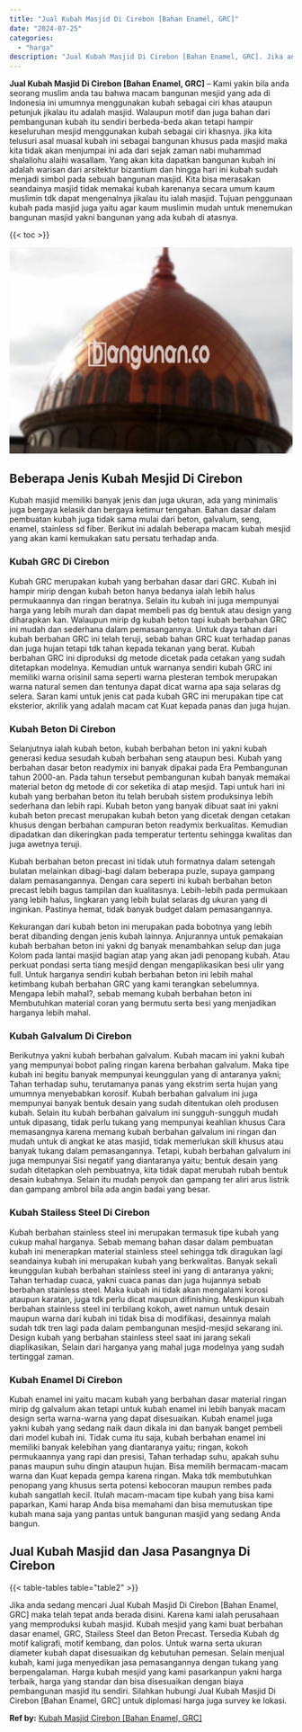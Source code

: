 ```yaml
---
title: "Jual Kubah Masjid Di Cirebon [Bahan Enamel, GRC]"
date: "2024-07-25"
categories: 
  - "harga"
description: "Jual Kubah Masjid Di Cirebon [Bahan Enamel, GRC]. Jika anda sedang mencari Jual Kubah Masjid Di Cirebon [Bahan Enamel, GRC] maka telah tepat anda berada di..."
---
```


**Jual Kubah Masjid Di Cirebon \[Bahan Enamel, GRC\]** – Kami yakin bila anda seorang muslim anda tau bahwa macam bangunan mesjid yang ada di Indonesia ini umumnya menggunakan kubah sebagai ciri khas ataupun petunjuk jikalau itu adalah masjid. Walaupun motif dan juga bahan dari pembangunan kubah itu sendiri berbeda-beda akan tetapi hampir keseluruhan mesjid menggunakan kubah sebagai ciri khasnya. jika kita telusuri asal muasal kubah ini sebagai bangunan khusus pada masjid maka kita tidak akan menjumpai ini ada dari sejak zaman nabi muhammad shalallohu alaihi wasallam. Yang akan kita dapatkan bangunan kubah ini adalah warisan dari arsitektur bizantium dan hingga hari ini kubah sudah menjadi simbol pada sebuah bangunan masjid. Kita bisa merasakan seandainya masjid tidak memakai kubah karenanya secara umum kaum muslimin tdk dapat mengenalnya jikalau itu ialah masjid. Tujuan penggunaan kubah pada masjid juga yaitu agar kaum muslimin mudah untuk menemukan bangunan masjid yakni bangunan yang ada kubah di atasnya.

{{< toc >}}

![Jual Kubah Masjid Di Cirebon [Bahan Enamel, GRC]](/images/jual-kubah-masjid-23.png)

## Beberapa Jenis Kubah Mesjid Di Cirebon

Kubah masjid memiliki banyak jenis dan juga ukuran, ada yang minimalis juga bergaya kelasik dan bergaya ketimur tengahan. Bahan dasar dalam pembuatan kubah juga tidak sama mulai dari beton, galvalum, seng, enamel, stainless sd fiber. Berikut ini adalah beberapa macam kubah mesjid yang akan kami kemukakan satu persatu terhadap anda.

### Kubah GRC Di Cirebon

Kubah GRC merupakan kubah yang berbahan dasar dari GRC. Kubah ini hampir mirip dengan kubah beton hanya bedanya ialah lebih halus permukaannya dan ringan beratnya. Selain itu kubah ini juga mempunyai harga yang lebih murah dan dapat membeli pas dg bentuk atau design yang diharapkan kan. Walaupun mirip dg kubah beton tapi kubah berbahan GRC ini mudah dan sederhana dalam pemasangannya. Untuk daya tahan dari kubah berbahan GRC ini telah teruji, sebab bahan GRC kuat terhadap panas dan juga hujan tetapi tdk tahan kepada tekanan yang berat. Kubah berbahan GRC ini diproduksi dg metode dicetak pada cetakan yang sudah ditetapkan modelnya. Kemudian untuk warnanya sendiri kubah GRC ini memiliki warna orisinil sama seperti warna plesteran tembok merupakan warna natural semen dan tentunya dapat dicat warna apa saja selaras dg selera. Saran kami untuk jenis cat pada kubah GRC ini merupakan tipe cat eksterior, akrilik yang adalah macam cat Kuat kepada panas dan juga hujan.

### Kubah Beton Di Cirebon

Selanjutnya ialah kubah beton, kubah berbahan beton ini yakni kubah generasi kedua sesudah kubah berbahan seng ataupun besi. Kubah yang berbahan dasar beton readymix ini banyak dipakai pada Era Pembangunan tahun 2000-an. Pada tahun tersebut pembangunan kubah banyak memakai material beton dg metode di cor seketika di atap mesjid. Tapi untuk hari ini kubah yang berbahan beton itu telah berubah sistem produksinya lebih sederhana dan lebih rapi. Kubah beton yang banyak dibuat saat ini yakni kubah beton precast merupakan kubah beton yang dicetak dengan cetakan khusus dengan berbahan campuran beton readymix berkualitas. Kemudian dipadatkan dan dikeringkan pada temperatur tertentu sehingga kwalitas dan juga awetnya teruji.

Kubah berbahan beton precast ini tidak utuh formatnya dalam setengah bulatan melainkan dibagi-bagi dalam beberapa puzle, supaya gampang dalam pemasangannya. Dengan cara seperti ini kubah berbahan beton precast lebih bagus tampilan dan kualitasnya. Lebih-lebih pada permukaan yang lebih halus, lingkaran yang lebih bulat selaras dg ukuran yang di inginkan. Pastinya hemat, tidak banyak budget dalam pemasangannya.

Kekurangan dari kubah beton ini merupakan pada bobotnya yang lebih berat dibanding dengan jenis kubah lainnya. Anjurannya untuk pemakaian kubah berbahan beton ini yakni dg banyak menambahkan selup dan juga Kolom pada lantai masjid bagian atap yang akan jadi penopang kubah. Atau perkuat pondasi serta tiang mesjid dengan mengaplikasikan besi ulir yang full. Untuk harganya sendiri kubah berbahan beton ini lebih mahal ketimbang kubah berbahan GRC yang kami terangkan sebelumnya. Mengapa lebih mahal?, sebab memang kubah berbahan beton ini Membutuhkan material coran yang bermutu serta besi yang menjadikan harganya lebih mahal.

### Kubah Galvalum Di Cirebon

Berikutnya yakni kubah berbahan galvalum. Kubah macam ini yakni kubah yang mempunyai bobot paling ringan karena berbahan galvalum. Maka tipe kubah ini begitu banyak mempunyai keunggulan yang di antaranya yakni; Tahan terhadap suhu, terutamanya panas yang ekstrim serta hujan yang umumnya menyebabkan korosif. Kubah berbahan galvalum ini juga mempunyai banyak bentuk desain yang sudah ditentukan oleh produsen kubah. Selain itu kubah berbahan galvalum ini sungguh-sungguh mudah untuk dipasang, tidak perlu tukang yang mempunyai keahlian khusus Cara memasangnya karena memang kubah berbahan galvalum ini ringan dan mudah untuk di angkat ke atas masjid, tidak memerlukan skill khusus atau banyak tukang dalam pemasangannya. Tetapi, kubah berbahan galvalum ini juga mempunyai Sisi negatif yang diantaranya yaitu; bentuk desain yang sudah ditetapkan oleh pembuatnya, kita tidak dapat merubah rubah bentuk desain kubahnya. Selain itu mudah penyok dan gampang ter aliri arus listrik dan gampang ambrol bila ada angin badai yang besar.

### Kubah Stailess Steel Di Cirebon

Kubah berbahan stainless steel ini merupakan termasuk tipe kubah yang cukup mahal harganya. Sebab memang bahan dasar dalam pembuatan kubah ini menerapkan material stainless steel sehingga tdk diragukan lagi seandainya kubah ini merupakan kubah yang berkwalitas. Banyak sekali keunggulan kubah berbahan stainless steel ini yang di antaranya yakni; Tahan terhadap cuaca, yakni cuaca panas dan juga hujannya sebab berbahan stainless steel. Maka kubah ini tidak akan mengalami korosi ataupun karatan, juga tdk perlu dicat maupun difinishing. Meskipun kubah berbahan stainless steel ini terbilang kokoh, awet namun untuk desain maupun warna dari kubah ini tidak bisa di modifikasi, desainnya malah sudah tdk tren lagi pada dalam pembangunan mesjid-mesjid sekarang ini. Design kubah yang berbahan stainless steel saat ini jarang sekali diaplikasikan, Selain dari harganya yang mahal juga modelnya yang sudah tertinggal zaman.

### Kubah Enamel Di Cirebon

Kubah enamel ini yaitu macam kubah yang berbahan dasar material ringan mirip dg galvalum akan tetapi untuk kubah enamel ini lebih banyak macam design serta warna-warna yang dapat disesuaikan. Kubah enamel juga yakni kubah yang sedang naik daun dikala ini dan banyak banget pembeli dari model kubah ini. Tidak cuma itu saja, kubah berbahan enamel ini memiliki banyak kelebihan yang diantaranya yaitu; ringan, kokoh permukaannya yang rapi dan presisi, Tahan terhadap suhu, apakah suhu panas maupun suhu dingin ataupun hujan. Bisa memilih bermacam-macam warna dan Kuat kepada gempa karena ringan. Maka tdk membutuhkan penopang yang khusus serta potensi kebocoran maupun rembes pada kubah sangatlah kecil. Itulah macam-macam tipe kubah yang bisa kami paparkan, Kami harap Anda bisa memahami dan bisa memutuskan tipe kubah mana saja yang pantas untuk bangunan masjid yang sedang Anda bangun.

## Jual Kubah Masjid dan Jasa Pasangnya Di Cirebon

{{< table-tables table="table2" >}}

Jika anda sedang mencari Jual Kubah Masjid Di Cirebon \[Bahan Enamel, GRC\] maka telah tepat anda berada disini. Karena kami ialah perusahaan yang memproduksi kubah masjid. Kubah mesjid yang kami buat berbahan dasar enamel, GRC, Stailess Steel dan Beton Precast. Tersedia Kubah dg motif kaligrafi, motif kembang, dan polos. Untuk warna serta ukuran diameter kubah dapat disesuaikan dg kebutuhan pemesan. Selain menjual kubah, kami juga menyedikan jasa pemasangannya dengan tukang yang berpengalaman. Harga kubah mesjid yang kami pasarkanpun yakni harga terbaik, harga yang standar dan bisa disesuaikan dengan biaya pembangunan masjid itu sendiri. Silahkan hubungi Jual Kubah Masjid Di Cirebon \[Bahan Enamel, GRC\] untuk diplomasi harga juga survey ke lokasi.

**Ref by:** [Kubah Masjid Cirebon [Bahan Enamel, GRC]](https://id.wikipedia.org/wiki/Kubah)
